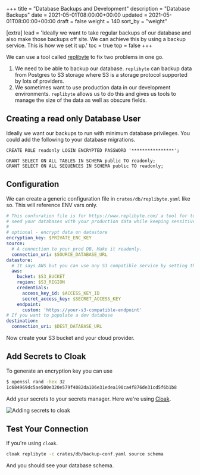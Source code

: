 +++
title = "Database Backups and Development"
description = "Database Backups"
date = 2021-05-01T08:00:00+00:00
updated = 2021-05-01T08:00:00+00:00
draft = false
weight = 140
sort_by = "weight"


[extra]
lead = 'Ideally we want to take regular backups of our database and also make those backups off site. We can achieve this by using a backup service. This is how we set it up.'
toc = true
top = false
+++

We can use a tool called [replibyte](https://www.replibyte.com/) to fix two problems in one go.

1. We need to be able to backup our database. `replibyte` can backup data from Postgres to S3 storage where S3 is a storage protocol supported by lots of providers.
2. We sometimes want to use production data in our development environments. `replibyte` allows us to do this and gives us tools to manage the size of the data as well as obscure fields.

## Creating a read only Database User

Ideally we want our backups to run with minimum database privileges. You could add the following to your database migrations.

```
CREATE ROLE readonly LOGIN ENCRYPTED PASSWORD '****************';
```

```
GRANT SELECT ON ALL TABLES IN SCHEMA public TO readonly;
GRANT SELECT ON ALL SEQUENCES IN SCHEMA public TO readonly;
```

## Configuration

We can create a generic configuration file in `crates/db/replibyte.yaml` like so. This will reference ENV vars only. 

```yaml
# This confuration file is for https://www.replibyte.com/ a tool for to tool to 
# seed your databases with your production data while keeping sensitive data safe.
#
# optional - encrypt data on datastore
encryption_key: $PRIVATE_ENC_KEY 
source:
  # A connection to your prod DB. Make it readonly.
  connection_uri: $SOURCE_DATABASE_URL
datastore:
  # It says AWS but you can use any S3 compatible service by setting the endpoint
  aws:
    bucket: $S3_BUCKET
    region: $S3_REGION
    credentials:
      access_key_id: $ACCESS_KEY_ID
      secret_access_key: $SECRET_ACCESS_KEY
    endpoint:
      custom: 'https://your-s3-compatible-endpoint'
# If you want to populate a dev database 
destination:
  connection_uri: $DEST_DATABASE_URL
```

Now create your S3 bucket and your cloud provider.

## Add Secrets to Cloak

To generate an encryption key you can use

```sh
$ openssl rand -hex 32
1c684969dc5ae500e320e579f4082da106e31edea190ca4f876de31cd5f6b1b8
```

Add your secrets to your secrets manager. Here we're using [Cloak](https://cloak.software).

![Adding secrets to cloak](../cloak-screenshot.png)

## Test Your Connection

If you're using `cloak`.

```sh
cloak replibyte -c crates/db/backup-conf.yaml source schema 
```

And you should see your database schema.